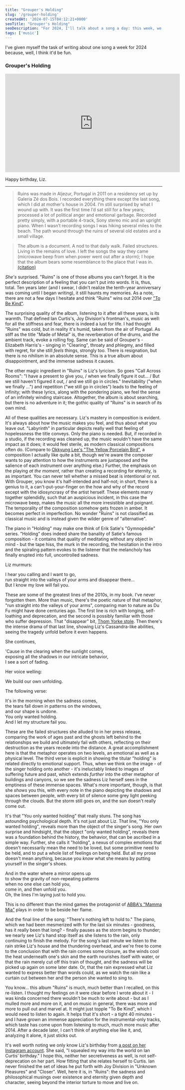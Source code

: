 ```yaml
---
title: "Grouper's Holding"
slug: '/grouper-holding'
createdAt: '2024-07-15T04:12:21+0000'
seoTitle: "Grouper's Holding"
seoDescription: "For 2024, I'll talk about a song a day: this week, we'll talk about Grouper's Holding."
tags: ['music']
---
```


I've given myself the task of writing about one song a week for 2024 because, well, I think it'd be fun.

### Grouper's Holding

<iframe width="560" height="315" src="https://www.youtube.com/embed/eyOFA_sUHBU?si=w5TvB1dLwaknXYMt" title="YouTube video player" frameborder="0" allow="accelerometer; autoplay; clipboard-write; encrypted-media; gyroscope; picture-in-picture; web-share" referrerpolicy="strict-origin-when-cross-origin" allowfullscreen></iframe>

Happy birthday, Liz.

---

> Ruins was made in Aljezur, Portugal in 2011 on a residency set up by Galeria Zé dos Bois. I recorded everything there except the last song, which I did at mother's house in 2004. Iʼm still surprised by what I wound up with. It was the first time Iʼd sat still for a few years; processed a lot of political anger and emotional garbage. Recorded pretty simply, with a portable 4-track, Sony stereo mic and an upright piano. When I wasnʼt recording songs I was hiking several miles to the beach. The path wound through the ruins of several old estates and a small village.

> The album is a document. A nod to that daily walk. Failed structures. Living in the remains of love. I left the songs the way they came (microwave beep from when power went out after a storm); I hope that the album bears some resemblance to the place that I was in. [(citation)](https://pitchfork.com/news/56318-grouper-announces-new-album-ruins/)

_She's_ surprised. "Ruins" is one of those albums you can't forget. It is the perfect description of a feeling that you can't put into words. It is, thus, total. Ten years later (and I swear, I didn't realize the tenth-year anniversary was coming until I began writing), it still haunts my memories. As a note, there are not a few days I hesitate and think "Ruins" wins out 2014 over ["To Be Kind"](/favorite-albums-2010s).

The surprising quality of the album, listening to it after all these years, is its warmth. That defined Ian Curtis's, Joy Division's frontman's, music as well: for all the stiffness and fear, there is indeed a lust for life. I had thought "Ruins" was cold, but in reality it's humid, taken from the air of Portugal. As stiff as the title "Made of Metal" is, the reverberation of the drums, and the ambient track, evoke a rolling fog. Same can be said of Grouper's - Elizabeth Harris's - singing in "Clearing", throaty and phlegmy, and filled with regret, for she still _feels_ things, strongly too. There is resignation, but there is no nihilism in an absolute sense. This is a true album about disappointment, and the immense sadness it causes.

The other magic ingredient in "Ruins" is Liz's lyricism. So goes "Call Across Rooms": "I have a present to give you, / when we finally figure it out... / But we still haven't figured it out, / and we still go in circles." Inevitability ("when we finally ...") and repetition ("we still go in circles") leads to the feeling of infinity; with these lyrics, along with the pondering piano, we feel the sense of an infinitely winding staircase. Altogether, the album is about searching, but there is no adventure in it; the gothic quality of "Ruins" is in search of its own mind.

All of these qualities are necessary. Liz's mastery in composition is evident. It's always about how the music makes you feel, and thus about what you leave _out_. "Labyrinth" in particular depicts really well that feeling of hopelessness the title conveys. Only the piano is needed. But, if recorded in a studio, if the recording was cleaned up, the music wouldn't have the same impact as it does; it would feel sterile, as modern classical compositions often do. (Compare to [Okkyung Lee's "The Yellow Porcelain Bird"](https://www.youtube.com/watch?v=-6zTcFy43k4), a composition I actually like quite a bit, though we're aware the composer wants to pay attention to how the instruments are juxtaposed and the salience of each instrument over anything else.) Further, the emphasis on the playing _at the moment_, rather than creating a recording for eternity, is as important. You can never tell whether a missed beat is intentional or not. With Grouper, you know it's half-intended and half-not; in short, there is a genius to it, a can't-put-your-finger on the how and why of the record except with the idiosyncrasy of the artist herself. These elements marry together splendidly, such that an auspicious incident, in this case the microwave beep, makes the music all the more irresistible and poignant. The temporality of the composition somehow gets frozen in amber. It becomes perfect in imperfection. No wonder "Ruins" is not classified as classical music and is instead given the wilder genre of "alternative".

The piano in "Holding" may make one think of Erik Satie's "Gymnopédie" series. "Holding" does indeed share the banality of Satie's famous composition - it contains that quality of meditating without any object in mind - but the tape hiss, the murk in the recording, the hesitation in the intro and the spiraling pattern evokes to the listener that the melancholy has finally erupted into full, uncontrolled sadness. 

Liz murmurs:

I hear you calling and I want to go,<br/>
run straight into the valleys of your arms and disappear there...<br/>
But I know my love will fail you.

These are some of the greatest lines of the 2010s, in my book. I've never forgotten them. More than music, there's the poetic nature of that metaphor, "run straight into the valleys of your arms", comparing man to nature as Du Fu might have done centuries ago. The first line is rich with longing, self-loathing and deprecation, and the second is possibly familiar with those who suffer depression. That "disappear" bit, [Thom Yorke stole](https://www.youtube.com/watch?v=6W6HhdqA95w). Then there's the intense drama of that last line, showing Liz's Cassandra-like abilities, seeing the tragedy unfold before it even happens.

She continues,

'Cause in the clearing when the sunlight comes,<br/>
exposing all the shadows in our intricate behavior,<br/>
I see a sort of fading.

Her voice welling:

We build our own unfolding.

The following verse:

It's in the morning when the sadness comes,<br/>
the tears fall down in patterns on the windows,<br/>
and our shape is undone.<br/>
You only wanted holding.<br/>
And I let my structure fail you.

These are the failed structures she alluded to in her press release, comparing the work of ages past and the ghosts left behind to the relationships we build and ultimately fail with others, reflecting on their destruction as the years recede into the distance. A great accomplishment here is that the metaphor operates on two levels, an emotional as well as a physical level. The third verse is explicit in showing the titular "holding" is related directly to emotional support. Thus, when we think on the image - of the singer holding onto another - it's ineluctably linked to images of suffering future and past, which extends _further_ into the other metaphor of buildings and canyons, so we see the sadness Liz herself sees in the emptiness of these immense spaces. What's more important, though, is that she _shows_ you this, with every note in the piano depicting the shadows and spaces between people, with every bit of silence some grey light peeking through the clouds. But the storm still goes on, and the sun doesn't really come out.

It's that "You only wanted holding" that really stuns. The song has astounding psychological depth. It's not just about Liz. That line, "You only wanted holding", reveals more than the object of the singer's song. Her own surprise and hindsight, that the object "only wanted holding", reveals there was a foundation behind the history, the behavior, that can be ascribed in a simple way. Further, she calls it "holding", a nexus of complex emotions that doesn't necessarily mean the need to be loved, but some primitive need to be held, and to put a whole list of feelings on being held. But all my prose doesn't mean anything, because you _know_ what she means by putting yourself in the singer's shoes.

And in the water where a mirror opens up<br/>
to show the gravity of non-repeating patterns<br/>
when no one else can hold you,<br/>
come in, and then unfold you.<br/>
Oh, the lines I'm laying just to hold you.

This is no different than the mind games the protagonist of [ABBA's "Mamma Mia"](/abba-mamma-mia) plays in order to be beside her flame.

And the final line of the song: "There's nothing left to hold to." The piano, which we had been mesmerized with for the last six minutes - goodness, has it really been that long? - finally pauses as the storm begins to thunder; we nearly see Liz's hand stop itself as she listens to the rain, only continuing to finish the melody. For the song's last minute we listen to the rain strike Liz's house and the thundering overhead, and we're free to come to the conclusion that with the rain comes some closure, as the winds cool the heat underneath one's skin and the earth nourishes itself with water, or that the rain merely cut off this train of thought, and the sadness will be picked up again on some later date. Or, that the rain expressed what Liz wanted to express better than words could, as we watch the rain like a curtain cut between her and the person she wanted to sing to.

You know... this album "Ruins" is much, much better than I recalled, on this re-listen. I thought my feelings on it were clear before I wrote about it - I was kinda concerned there wouldn't be much to write about - but as I mulled more and more on it, and on music in general, there was more and more to pull out and marvel at. It might just topple "To Be Kind", which I would need to listen to again. It helps that it's short - a tight 40 minutes - and I have grown an immense appreciation for the instrumental-only tracks, which taste has come upon from listening to much, much more music after 2014. After a decade later, I can't think of anything else like it, and, analyzing it alone, it just sticks out.

It's well worth noting we only know Liz's birthday from [a post on her Instagram account](https://www.instagram.com/p/CAWX43gDHGn/?img_index=1). She said, "I squealed my way into the world on Ian Curtis’ birthday." I hope this, neither her secretiveness as well, is not self-deprecation on her part. How fitting that she relates herself to Curtis. Ian never finished the set of ideas he put forth with Joy Division in "Unknown Pleasures" and "Closer". Well, here it is, in "Ruins": the sadness and philosophical musings over existence and eternity given depth and character, seeing beyond the interior torture to move and live on.
